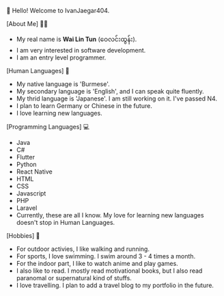 👋 Hello! Welcome to IvanJaegar404.

[About Me] 🙋‍♂️
- My real name is <b>Wai Lin Tun</b> (ဝေ‌လင်းထွန်း).
- I am very interested in software development. 
- I am an entry level programmer. 

[Human Languages] 💬
- My native language is 'Burmese'.
- My secondary language is 'English', and I can speak quite fluently.
- My thrid language is 'Japanese'. I am still working on it. I've passed N4.
- I plan to learn Germany or Chinese in the future. 
- I love learning new languages.

[Programming Languages] 💻
- Java
- C#
- Flutter
- Python
- React Native
- HTML
- CSS
- Javascript
- PHP
- Laravel
- Currently, these are all I know.
My love for learning new languages doesn't stop in Human Languages.

[Hobbies] 🏓
- For outdoor activies, I like walking and running.
- For sports, I love swimming. I swim around 3 - 4 times a month.
- For the indoor part, I like to watch anime and play games.
- I also like to read. I mostly read motivational books, but I also read paranomal or supernatural kind of stuffs.
- I love travelling. I plan to add a travel blog to my portfolio in the future.
